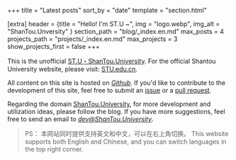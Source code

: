 +++
title = "Latest posts"
sort_by = "date"
template = "section.html"

[extra]
header = {title = "Hello! I'm ST.U ~", img = "logo.webp", img_alt = "ShanTou.Unversity" }
section_path = "blog/_index.en.md"
max_posts = 4
projects_path = "projects/_index.en.md"
max_projects = 3
show_projects_first = false
+++

This is the unofficial [ST.U・ShanTou.University](https://ShanTou.University). For the official Shantou University website, please visit: [STU.edu.cn](https://www.stu.edu.cn/).

All content on this site is hosted on *[Github](https://github.com/ShanTouUniversity)*. If you'd like to contribute to the development of this site, feel free to submit an [issue](https://github.com/ShanTouUniversity/www/issues) or a [pull request](https://github.com/ShanTouUniversity/www/pulls).

Regarding the domain [ShanTou.University](https://ShanTou.University), for more development and utilization ideas, please follow the blog. If you have more suggestions, feel free to send an email to *[dev@ShanTou.University](mailto:dev@ShanTou.University)*.

> 
> PS： 本网站同时提供支持英文和中文，可以在右上角切换。
> This website supports both English and Chinese, and you can switch languages in the top right corner.
